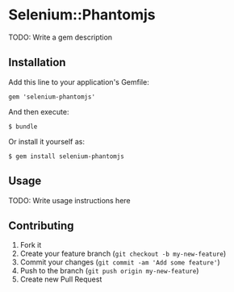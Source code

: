 # Selenium::Phantomjs

TODO: Write a gem description

## Installation

Add this line to your application's Gemfile:

    gem 'selenium-phantomjs'

And then execute:

    $ bundle

Or install it yourself as:

    $ gem install selenium-phantomjs

## Usage

TODO: Write usage instructions here

## Contributing

1. Fork it
2. Create your feature branch (`git checkout -b my-new-feature`)
3. Commit your changes (`git commit -am 'Add some feature'`)
4. Push to the branch (`git push origin my-new-feature`)
5. Create new Pull Request
